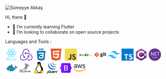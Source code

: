 

![Sümeyye Akkaş](https://user-images.githubusercontent.com/42119724/209955677-de1ddc0f-d9b3-41ce-9bea-7977a1fe0a54.png)


 Hi, there 👋 

- 🌱 I’m currently learning Flutter
- 💞️ I’m looking to collaborate on open source projects

Languages and Tools :

<div>
  <img src="https://github.com/devicons/devicon/blob/master/icons/react/react-original-wordmark.svg" title="React" alt="React" width="40" height="40"/>&nbsp;
  <img src="https://github.com/devicons/devicon/blob/master/icons/redux/redux-original.svg" title="Redux" alt="Redux " width="40" height="40"/>&nbsp;
  <img src="https://github.com/devicons/devicon/blob/master/icons/css3/css3-plain-wordmark.svg"  title="CSS3" alt="CSS" width="40" height="40"/>&nbsp;
  <img src="https://github.com/devicons/devicon/blob/master/icons/html5/html5-original.svg" title="HTML5" alt="HTML" width="40" height="40"/>&nbsp;
  <img src="https://github.com/devicons/devicon/blob/master/icons/javascript/javascript-original.svg" title="JavaScript" alt="JavaScript" width="40" height="40"/>&nbsp;
  <img src="https://github.com/devicons/devicon/blob/master/icons/nodejs/nodejs-original-wordmark.svg" title="NodeJS" alt="NodeJS" width="40" height="40"/>&nbsp;
  <img src="https://github.com/devicons/devicon/blob/master/icons/git/git-original-wordmark.svg" title="Git" **alt="Git" width="40" height="40"/>
  <img src="https://github.com/devicons/devicon/blob/master/icons/tailwindcss/tailwindcss-plain.svg" title="tailwind" alt="tailwind" width"40" height="40" />
  <img src="https://github.com/devicons/devicon/blob/master/icons/typescript/typescript-original.svg" title="tailwind" alt="tailwind" width"40" height="40" />
  <img src="https://github.com/devicons/devicon/blob/master/icons/csharp/csharp-original.svg" title="csharp" alt="csharp" width"40" height="40" />
  <img src="https://github.com/devicons/devicon/blob/master/icons/dotnetcore/dotnetcore-original.svg" title="dotnetcore" alt="dotnetcore" width"40" height="40" />
  <img src="https://github.com/devicons/devicon/blob/master/icons/docker/docker-original.svg" title="docker" alt="docker" width"40" height="40" />
  <img src="https://github.com/devicons/devicon/blob/master/icons/microsoftsqlserver/microsoftsqlserver-plain-wordmark.svg" title="mssql" alt="mssql" width"40" height="40" />
   <img src="https://github.com/devicons/devicon/blob/master/icons/linux/linux-original.svg" title="linux" alt="linux" width"40" height="40" />
   <img src="https://github.com/devicons/devicon/blob/master/icons/jquery/jquery-original-wordmark.svg" title="jquery" alt="jquery" width"40" height="40" />
   <img src="https://github.com/devicons/devicon/blob/master/icons/bootstrap/bootstrap-original.svg" title="bootstrap" alt="bootstrap" width"40" height="40" />
   <img src="https://github.com/devicons/devicon/blob/master/icons/amazonwebservices/amazonwebservices-original-wordmark.svg" title="aws" alt="aws" width"40" height="40" />

</div>

<!---
oluroyleseyler/oluroyleseyler is a ✨ special ✨ repository because its `README.md` (this file) appears on your GitHub profile.
You can click the Preview link to take a look at your changes.
--->
